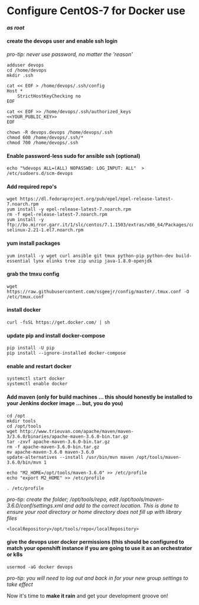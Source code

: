 # Configure CentOS-7 for Docker use

#### *as root*
#### create the devops user and enable ssh login 
_pro-tip: never use password, no matter the 'reason'_
```
adduser devops
cd /home/devops
mkdir .ssh

cat << EOF > /home/devops/.ssh/config
Host *
    StrictHostKeyChecking no
EOF

cat << EOF >> /home/devops/.ssh/authorized_keys
<<YOUR_PUBLIC_KEY>>
EOF

chown -R devops.devops /home/devops/.ssh
chmod 600 /home/devops/.ssh/*
chmod 700 /home/devops/.ssh
```

#### Enable password-less sudo for ansible ssh (optional)
```
echo "%devops ALL=(ALL) NOPASSWD: LOG_INPUT: ALL"  > /etc/sudoers.d/scm-devops
```

#### Add required repo's
```
wget https://dl.fedoraproject.org/pub/epel/epel-release-latest-7.noarch.rpm
yum install -y epel-release-latest-7.noarch.rpm
rm -f epel-release-latest-7.noarch.rpm
yum install -y ftp://bo.mirror.garr.it/1/slc/centos/7.1.1503/extras/x86_64/Packages/container-selinux-2.21-1.el7.noarch.rpm
```

#### yum install packages
```
yum install -y wget curl ansible git tmux python-pip python-dev build-essential lynx elinks tree zip unzip java-1.8.0-openjdk
```

#### grab the tmxu config 
```
wget https://raw.githubusercontent.com/ssgeejr/config/master/.tmux.conf -O /etc/tmux.conf
```

#### install docker
```
curl -fsSL https://get.docker.com/ | sh
```

#### update pip and install docker-compose
```
pip install -U pip
pip install --ignore-installed docker-compose
```

#### enable and restart docker 
```
systemctl start docker
systemctl enable docker
```

#### Add maven (only for build machines ... this should honestly be installed to your Jenkins docker image ... but, you do you)
```
cd /opt
mkdir tools
cd /opt/tools
wget http://www.trieuvan.com/apache/maven/maven-3/3.6.0/binaries/apache-maven-3.6.0-bin.tar.gz
tar -zxvf apache-maven-3.6.0-bin.tar.gz
rm -f apache-maven-3.6.0-bin.tar.gz
mv apache-maven-3.6.0 maven-3.6.0
update-alternatives --install /usr/bin/mvn maven /opt/tools/maven-3.6.0/bin/mvn 1

echo "M2_HOME=/opt/tools/maven-3.6.0" >> /etc/profile
echo "export M2_HOME" >> /etc/profile

. /etc/profile
```
  
_pro-tip:  create the folder; /opt/tools/repo, edit /opt/tools/maven-3.6.0/conf/settings.xml and add to the correct location. This is done to ensure your root directory or home directory does not fill up with library files_  
```
<localRepository>/opt/tools/repo</localRepository>
```


#### give the devops user docker permissions (this should be configured to match your openshift instance if you are going to use it as an orchestrator or k8s
```
usermod -aG docker devops
```

_pro-tip:  you will need to log out and back in for your new group settings to take effect_

Now it's time to **make it rain** and get your development groove on!  




